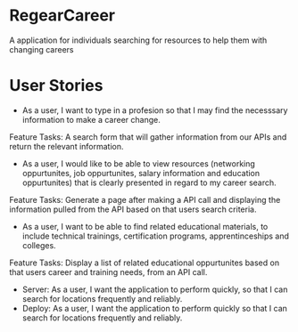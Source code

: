 # RegearCareer
A application for individuals searching for resources to help them with changing careers

# User Stories

- As a user, I want to type in a profesion so that I may find the necesssary information to make a career change.

Feature Tasks: A search form that will gather information from our APIs and return the relevant information.

- As a user, I would like to be able to view resources (networking oppurtunites, job oppurtunites, salary information and education oppurtunites) that is clearly presented in regard to my career search.

Feature Tasks: Generate a page after making a API call and displaying the information pulled from the API based on that users search criteria.

- As a user, I want to be able to find related educational materials, to include technical trainings, certification programs, apprentinceships and colleges. 

Feature Tasks: Display a list of related educational oppurtunites based on that users career and training needs, from an API call.

- Server: As a user, I want the application to perform quickly, so that I can search for locations frequently and reliably.
- Deploy: As a user, I want the application to perform quickly so that I can search for locations frequently and reliably.
